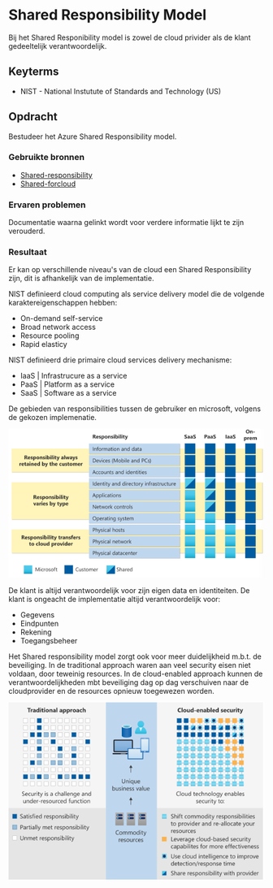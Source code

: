 # Shared Responsibility Model
Bij het Shared Responibility model is zowel de cloud privider als de klant gedeeltelijk verantwoordelijk.

## Keyterms
- NIST - National Instutute of Standards and Technology (US)

## Opdracht
Bestudeer het Azure Shared Responsibility model.

### Gebruikte bronnen
- [Shared-responsibility](https://docs.microsoft.com/en-us/azure/security/fundamentals/shared-responsibility)
- [Shared-forcloud](https://azure.microsoft.com/mediahandler/files/resourcefiles/shared-responsibility-for-cloud-computing/Shared%20Responsibility%20for%20Cloud%20Computing-2019-10-25.pdf)

### Ervaren problemen
Documentatie waarna gelinkt wordt voor verdere informatie lijkt te zijn verouderd. 

### Resultaat
Er kan op verschillende niveau's van de cloud een Shared Responsibility zijn, dit is afhankelijk van de implementatie.

NIST definieerd cloud computing als service delivery model die de volgende karaktereigenschappen hebben:
- On-demand self-service
- Broad network access
- Resource pooling
- Rapid elasticy

NIST definieerd drie primaire cloud services delivery mechanisme:
- IaaS | Infrastrucure as a service
- PaaS | Platform as a service
- SaaS | Software as a service

De gebieden van responsibilities tussen de gebruiker en microsoft, volgens de gekozen implemenatie. 

![shared-responsibility](../00_includes/02_Cloud_02/shared-responsibility.png)

De klant is altijd verantwoordelijk voor zijn eigen data en identiteiten. De klant is ongeacht de implementatie altijd verantwoordelijk voor:
- Gegevens
- Eindpunten
- Rekening
- Toegangsbeheer

Het Shared responsibility model zorgt ook voor meer duidelijkheid m.b.t. de beveiliging. In de traditional approach waren aan veel security eisen niet voldaan, door teweinig resources. In de cloud-enabled approach kunnen de verantwoordelijkheden mbt beveiliging dag op dag verschuiven naar de cloudprovider en de resources opnieuw toegewezen worden. 

![shared-security](../00_includes/02_Cloud_02/shared-security.png)